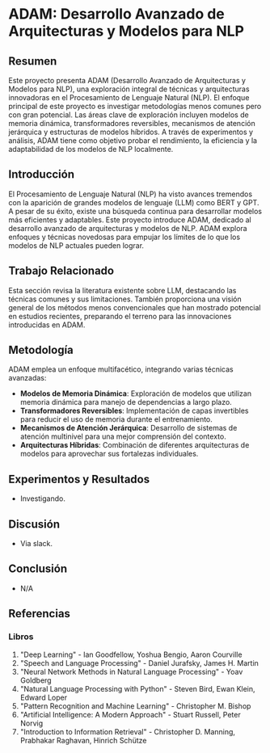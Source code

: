 # ADAM: Desarrollo Avanzado de Arquitecturas y Modelos para NLP

## Resumen
Este proyecto presenta ADAM (Desarrollo Avanzado de Arquitecturas y Modelos para NLP), una exploración integral de técnicas y arquitecturas innovadoras en el Procesamiento de Lenguaje Natural (NLP). El enfoque principal de este proyecto es investigar metodologías menos comunes pero con gran potencial. Las áreas clave de exploración incluyen modelos de memoria dinámica, transformadores reversibles, mecanismos de atención jerárquica y estructuras de modelos híbridos. A través de experimentos y análisis, ADAM tiene como objetivo probar el rendimiento, la eficiencia y la adaptabilidad de los modelos de NLP localmente.

## Introducción
El Procesamiento de Lenguaje Natural (NLP) ha visto avances tremendos con la aparición de grandes modelos de lenguaje (LLM) como BERT y GPT. A pesar de su éxito, existe una búsqueda continua para desarrollar modelos más eficientes y adaptables. Este proyecto introduce ADAM, dedicado al desarrollo avanzado de arquitecturas y modelos de NLP. ADAM explora enfoques y técnicas novedosas para empujar los límites de lo que los modelos de NLP actuales pueden lograr.

## Trabajo Relacionado
Esta sección revisa la literatura existente sobre LLM, destacando las técnicas comunes y sus limitaciones. También proporciona una visión general de los métodos menos convencionales que han mostrado potencial en estudios recientes, preparando el terreno para las innovaciones introducidas en ADAM.

## Metodología
ADAM emplea un enfoque multifacético, integrando varias técnicas avanzadas:
- **Modelos de Memoria Dinámica**: Exploración de modelos que utilizan memoria dinámica para manejo de dependencias a largo plazo.
- **Transformadores Reversibles**: Implementación de capas invertibles para reducir el uso de memoria durante el entrenamiento.
- **Mecanismos de Atención Jerárquica**: Desarrollo de sistemas de atención multinivel para una mejor comprensión del contexto.
- **Arquitecturas Híbridas**: Combinación de diferentes arquitecturas de modelos para aprovechar sus fortalezas individuales.

## Experimentos y Resultados
- Investigando.

## Discusión
- Via slack.

## Conclusión
- N/A

## Referencias
### Libros
1. "Deep Learning" - Ian Goodfellow, Yoshua Bengio, Aaron Courville
2. "Speech and Language Processing" - Daniel Jurafsky, James H. Martin
3. "Neural Network Methods in Natural Language Processing" - Yoav Goldberg
4. "Natural Language Processing with Python" - Steven Bird, Ewan Klein, Edward Loper
5. "Pattern Recognition and Machine Learning" - Christopher M. Bishop
6. "Artificial Intelligence: A Modern Approach" - Stuart Russell, Peter Norvig
7. "Introduction to Information Retrieval" - Christopher D. Manning, Prabhakar Raghavan, Hinrich Schütze
